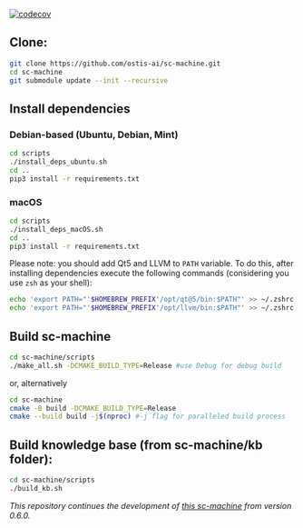 [![codecov](https://codecov.io/gh/ostis-ai/sc-machine/branch/main/graph/badge.svg?token=WU8O9Z1DNL)](https://codecov.io/gh/ostis-ai/sc-machine)

## Clone:

```sh
git clone https://github.com/ostis-ai/sc-machine.git
cd sc-machine
git submodule update --init --recursive
```

## Install dependencies

### Debian-based (Ubuntu, Debian, Mint)

```sh
cd scripts
./install_deps_ubuntu.sh
cd ..
pip3 install -r requirements.txt
```

### macOS
```sh
cd scripts
./install_deps_macOS.sh
cd ..
pip3 install -r requirements.txt
```
Please note: you should add Qt5 and LLVM to `PATH` variable. To do this, after installing dependencies execute the following commands (considering you use `zsh` as your shell):
```sh
echo 'export PATH="'$HOMEBREW_PREFIX'/opt/qt@5/bin:$PATH"' >> ~/.zshrc
echo 'export PATH="'$HOMEBREW_PREFIX'/opt/llvm/bin:$PATH"' >> ~/.zshrc
```

## Build sc-machine
```sh
cd sc-machine/scripts
./make_all.sh -DCMAKE_BUILD_TYPE=Release #use Debug for debug build
```
or, alternatively
```sh
cd sc-machine
cmake -B build -DCMAKE_BUILD_TYPE=Release
cmake --build build -j$(nproc) #-j flag for paralleled build process
```

## Build knowledge base (from sc-machine/kb folder):
```sh
cd sc-machine/scripts
./build_kb.sh
```

*This repository continues the development of [this sc-machine](https://github.com/ostis-dev/sc-machine) from version 0.6.0.*
